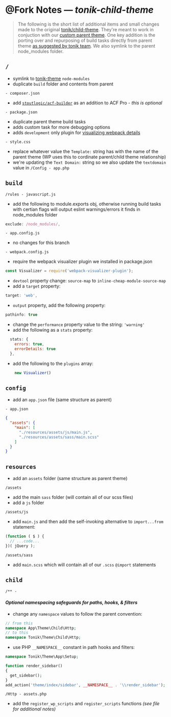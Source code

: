 # @Fork Notes &mdash; *tonik-child-theme*

> The following is the short list of additional items and small changes made to the original [tonik/child-theme](https://github.com/tonik/child-theme/tree/master). They're meant to work in conjuction with our [custom parent theme](https://github.com/sushidub/tonik-theme). One key addition is the porting over and repurposing of build tasks directly from parent theme [as suggested by tonik team](http://labs.tonik.pl/theme/docs/child-theme-development/). We also symlink to the parent node_modules folder.

## `/`
+ symlink to [tonik-theme](https://github.com/sushidub/tonik-theme) `node-modules`
+ duplicate `build` folder and contents from parent

`- composer.json`
+ add [`stoutlogic/acf-builder`](https://github.com/StoutLogic/acf-builder) as an addition to ACF Pro - *this is optional*

`- package.json`
+ duplicate parent theme build tasks
+ adds custom task for more debugging options
+ adds `development` only plugin for [visualizing webpack details](https://github.com/chrisbateman/webpack-visualizer)

`- style.css`
+ replace whatever value the `Template:` string has with the name of the parent theme (WP uses this to cordinate parent/child theme relationship)
+ we're updating the `Text Domain:` string so we also update the `textdomain` value in `/Config - app.php`

## `build`
`/rules - javascript.js`
+ add the following to module.exports obj, otherwise running build tasks with certian flags will output eslint warnings/errors it finds in node_modules folder
```js
exclude: /node_modules/,
```

`- app.config.js`
+ no changes for this branch

`- webpack.config.js`
+ require the webpack visualizer plugin we installed in package.json
```js
const Visualizer = require('webpack-visualizer-plugin');
```
+ `devtool` property change: `source-map` to `inline-cheap-module-source-map`
+ add a `target` property:
```js
target: 'web',
```
+ `output` property, add the following property:
```js
pathinfo: true
```
+ change the `performance` property value to the string: `'warning'`
+ add the following as a `stats` property:
```js
  stats: {
    errors: true,
    errorDetails: true
  },
  ```
  + add the following to the `plugins` array:
  ```js
      new Visualizer()
  ```
  ## `config`
  + add an `app.json` file (same structure as parent)

  `- app.json`
  ```json
  {
    "assets": {
      "main": [
        "./resources/assets/js/main.js",
        "./resources/assets/sass/main.scss"
      ]
    }
  }
```

  ## `resources`
  + add an `assets` folder (same structure as parent theme)

  `/assets`
  + add the main `sass` folder (will contain all of our scss files)
  + add a `js` folder

  `/assets/js`
  + add `main.js` and then add the self-invoking alternative to `import...from` statement:
  ```js
  (function ( $ ) {
    // ...code...
  })( jQuery );
  ```

  `/assets/sass`
  + add `main.scss` which will contain all of our `.scss` `@import` statements

  ## `child`
  `/** -`
  #### *Optional namespacing safeguards for paths, hooks, & filters*
  + change any `namespace` values to follow the parent convention:

  ```php
  // from this
  namespace App\Theme\Child\Http;
  // to this
  namespace Tonik\Theme\Child\Http;
  ```
  + use PHP `__NAMESPACE__` constant in path hooks and filters:

  ```php
  namespace Tonik\Theme\App\Setup;

  function render_sidebar()
  {
    get_sidebar();
  }
  add_action('theme/index/sidebar', __NAMESPACE__ . '\\render_sidebar');
  ```
  `/Http - assets.php`
  + add the `register_wp_scripts` and `register_scripts` functions *(see file for additional notes)*
